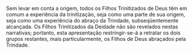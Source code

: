 ﻿Sem levar em conta a origem, todos os Filhos Trinitizados de Deus têm em comum a experiência da trinitização, seja como uma parte de sua origem, seja como uma experiência do abraço da Trindade, subseqüentemente alcançada. Os Filhos Trinitizados da Deidade não são revelados nestas narrativas; portanto, esta apresentação restringir-se-á a retratar os dois grupos restantes, mais particularmente, os Filhos de Deus abraçados pela Trindade.